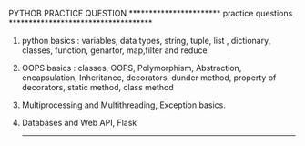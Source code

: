 PYTHOB PRACTICE QUESTION
*********************** practice questions ************************************
1) python basics :
      variables, data types, string, tuple, list , dictionary, classes, function, genartor, map,filter and reduce
   
2) OOPS basics :
       classes, OOPS, Polymorphism, Abstraction, encapsulation, Inheritance, decorators, dunder method, property of decorators, static method, class method

3) Multiprocessing and Multithreading, Exception basics.
4) Databases and Web API, Flask
   ***************************************************************************************************
